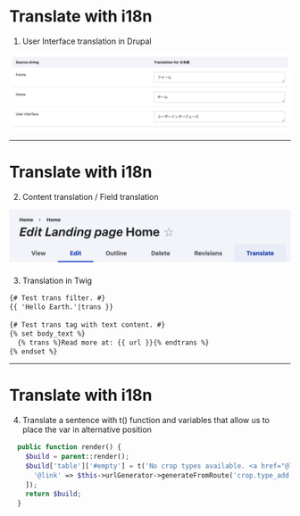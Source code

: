 # Translate with i18n


1. User Interface translation in Drupal
<!-- Configuration -->

![](/images/2022-08-22-22-58-40.png)

---

# Translate with i18n

2. Content translation / Field translation
<img class="w-2/3" src="/images/2022-08-22-23-02-48.png" />

3. Translation in Twig

```twig
{# Test trans filter. #}
{{ 'Hello Earth.'|trans }}

{# Test trans tag with text content. #}
{% set body_text %}
  {% trans %}Read more at: {{ url }}{% endtrans %}
{% endset %}
```

---

# Translate with i18n

4. Translate a sentence with t() function and variables that allow us to place the var in alternative position
```php
  public function render() {
    $build = parent::render();
    $build['table']['#empty'] = t('No crop types available. <a href="@link">Add crop type</a>.', [
      '@link' => $this->urlGenerator->generateFromRoute('crop.type_add'),
    ]);
    return $build;
  }
```

<!-- We know how do we make multi-lang web site on Drupal -->

